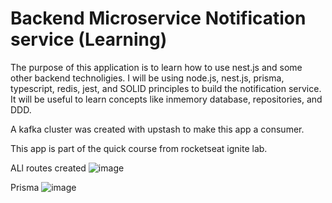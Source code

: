 # Backend Microservice Notification service (Learning)

The purpose of this application is to learn how to use nest.js and some other backend technoligies.
I will be using node.js, nest.js, prisma, typescript, redis, jest, and SOLID principles to build
the notification service. It will be useful to learn concepts like inmemory database,
repositories, and DDD.

A kafka cluster was created with upstash to make this app a consumer.

This app is part of the quick course from rocketseat ignite lab.

ALl routes created
![image](https://user-images.githubusercontent.com/28829768/210030393-dfb9e9d0-e6c9-4eb5-aa52-78ee40b10c03.png)

Prisma
![image](https://user-images.githubusercontent.com/28829768/210030368-f9286a75-a7af-4bbd-b51a-7b96bb9ac88b.png)
